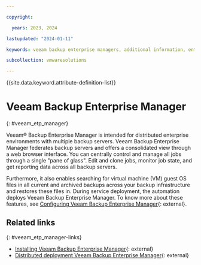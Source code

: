 ```yaml
---

copyright:

  years: 2023, 2024

lastupdated: "2024-01-11"

keywords: veeam backup enterprise managers, additional information, enterprise manager

subcollection: vmwaresolutions

---
```


{{site.data.keyword.attribute-definition-list}}

# Veeam Backup Enterprise Manager
{: #veeam_etp_manager}

Veeam® Backup Enterprise Manager is intended for distributed enterprise environments with multiple backup servers. Veeam Backup Enterprise Manager federates backup servers and offers a consolidated view through a web browser interface. You can centrally control and manage all jobs through a single "pane of glass". Edit and clone jobs, monitor job state, and get reporting data across all backup servers. 

Furthermore, it also enables searching for virtual machine (VM) guest OS files in all current and archived backups across your backup infrastructure and restores these files in. During service deployment, the automation deploys Veeam Backup Enterprise Manager. To know more about these features, see [Configuring Veeam Backup Enterprise Manager](https://helpcenter.veeam.com/docs/backup/em/em_infrastructure_config.html?ver=120){: external}.

## Related links
{: #veeam_etp_manager-links}

* [Installing Veeam Backup Enterprise Manager](https://helpcenter.veeam.com/docs/backup/em/installing_veeam_backup_em.html?ver=120){: external}
* [Distributed deployment Veeam Backup Enterprise Manager](https://helpcenter.veeam.com/docs/backup/vsphere/distributed.html?ver=120){: external}
